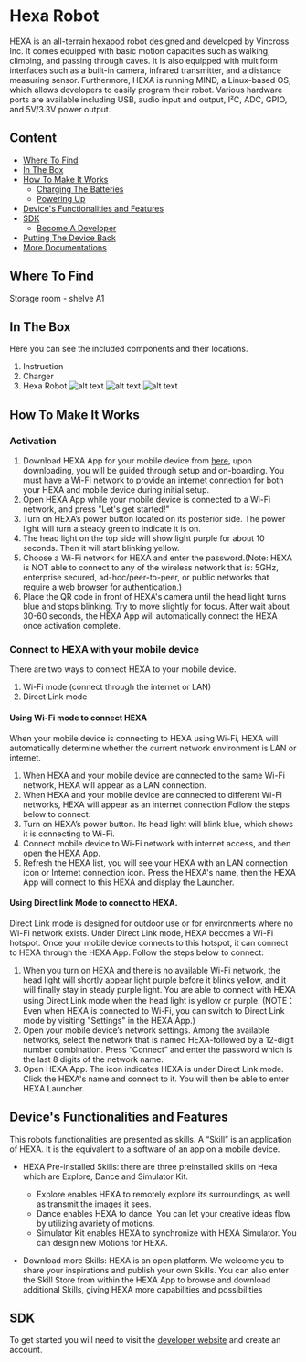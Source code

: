 # Hexa Robot

HEXA is an all-terrain hexapod robot designed and developed by Vincross Inc. It comes equipped with basic motion capacities such as walking, climbing, and passing through caves. It is also equipped with multiform interfaces such as a built-in camera, infrared transmitter, and a distance measuring sensor. Furthermore, HEXA is running MIND, a Linux-based OS,
which allows developers to easily program their robot. Various hardware ports are available including USB, audio input and output, I²C, ADC, GPIO, and 5V/3.3V power output.

## Content

* [Where To Find](#where-to-find)
* [In The Box](#in-the-box)
* [How To Make It Works](#how-to-make-it-works)
  * [Charging The Batteries](#charging-the-batteries)
  * [Powering Up](#powering-up)
* [Device's Functionalities and Features](#device's-functionalities-and-features)
* [SDK](#sdk)
  * [Become A Developer](#becaome-a-developer)
* [Putting The Device Back](#putting-the-device-back)
* [More Documentations](more-documentations)


## Where To Find

Storage room - shelve A1

## In The Box

Here you can see the included components and their locations.
1. Instruction
2. Charger
3. Hexa Robot
![alt text](/images/box.jpg)
![alt text](images/instruction.jpg)
![alt text](images/contents.jpg)

## How To Make It Works

### Activation
1. Download HEXA App for your mobile device from [here](https://www.vincross.com/download-hexa-app), upon downloading, you will be guided through setup and on-boarding. You must have a Wi-Fi network to provide an internet connection for both your HEXA and mobile device during initial setup.
2. Open HEXA App while your mobile device is connected to a Wi-Fi network, and press "Let's get started!"
3. Turn on HEXA’s power button located on its posterior side. The power light will turn a steady green to indicate it is on.
4. The head light on the top side will show light purple for about 10 seconds. Then it will start blinking yellow.
5. Choose a Wi-Fi network for HEXA and enter the password.(Note: HEXA is NOT able to connect to any of the wireless network that is: 5GHz, enterprise secured, ad-hoc/peer-to-peer, or public networks that require a web browser for authentication.)
6. Place the QR code in front of HEXA's camera until the head light turns blue and stops blinking. Try to move slightly for focus. After wait about 30-60 seconds, the HEXA App will automatically connect the HEXA once activation complete.


### Connect to HEXA with your mobile device
There are two ways to connect HEXA to your mobile device.
1. Wi-Fi mode (connect through the internet or LAN)
2. Direct Link mode

#### Using Wi-Fi mode to connect HEXA
When your mobile device is connecting to HEXA using Wi-Fi, HEXA will automatically determine whether the current network environment is LAN or internet.
1. When HEXA and your mobile device are connected to the same Wi-Fi network, HEXA will appear as a LAN connection.
2. When HEXA and your mobile device are connected to different Wi-Fi networks, HEXA will appear as an internet connection
Follow the steps below to connect:
1. Turn on HEXA’s power button. Its head light will blink blue, which shows it is connecting to Wi-Fi.
2. Connect mobile device to Wi-Fi network with internet access, and then open the HEXA App.
3. Refresh the HEXA list, you will see your HEXA with an LAN connection icon or Internet connection icon. Press the HEXA's name, then the HEXA App will connect to this HEXA and display the Launcher.

#### Using Direct link Mode to connect to HEXA.
Direct Link mode is designed for outdoor use or for environments where no Wi-Fi network exists. Under Direct Link mode, HEXA becomes a Wi-Fi hotspot. Once your mobile device connects to this hotspot, it can connect to HEXA through the HEXA App.
Follow the steps below to connect:
1. When you turn on HEXA and there is no available Wi-Fi network, the head light will shortly appear light purple before it blinks yellow, and it will finally stay in steady purple light. You are able to connect with HEXA using Direct Link mode when the head light is yellow or purple. (NOTE：Even when HEXA is connected to Wi-Fi, you can switch to Direct Link mode by visiting "Settings" in the HEXA App.)
2. Open your mobile device’s network settings. Among the available networks, select the network that is named HEXA-followed by a 12-digit number combination. Press “Connect” and enter the password which is the last 8 digits of the network name.
3. Open HEXA App. The icon indicates HEXA is under Direct Link mode. Click the HEXA's name and connect to it. You will then be able to enter HEXA Launcher.


## Device's Functionalities and Features
This robots functionalities are presented as skills. A “Skill” is an application of HEXA. It is the equivalent to a software of an app on a mobile device.

+ HEXA Pre-installed Skills: there are three preinstalled skills on Hexa which are Explore, Dance and Simulator Kit.
  * Explore enables HEXA to remotely explore its surroundings, as well as transmit the images it sees.
  * Dance enables HEXA to dance. You can let your creative ideas flow by utilizing avariety of motions.
  * Simulator Kit enables HEXA to synchronize with HEXA Simulator. You can design new Motions for HEXA.

+ Download more Skills: HEXA is an open platform. We welcome you to share your inspirations and publish your own Skills. You can also enter the Skill Store from within the HEXA App to browse and download additional Skills, giving HEXA more capabilities and possibilities

## SDK

To get started you will need to visit the [developer website](https://developer.vincross.com/en) and create an account.
